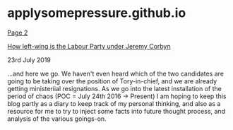 # applysomepressure.github.io

<a href="how_left.html">Page 2</a>


[How left-wing is the Labour Party under Jeremy Corbyn](how_left.html)

23rd July 2019

...and here we go. We haven't even heard which of the two candidates are going
to be taking over the position of Tory-in-chief, and we are already getting
ministeriial resignations. As we go into the latest installation of the period
of chaos (POC = July 24th 2016 -> Present) I am hoping to keep this blog partly
as a diary to keep track of my personal thinking, and also as a resource for
me to try to inject some facts into future thought process, and analysis of
the various goings-on.
